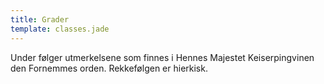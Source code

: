 ```yaml
---
title: Grader
template: classes.jade
---
```


Under følger utmerkelsene som finnes i Hennes Majestet Keiserpingvinen den Fornemmes orden. Rekkefølgen er hierkisk.